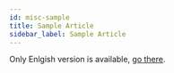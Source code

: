 ```yaml
---
id: misc-sample
title: Sample Article
sidebar_label: Sample Article
---
```


Only Enlgish version is available, [go there](../en/misc-sample).